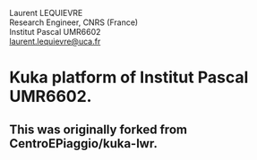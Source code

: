 Laurent LEQUIEVRE<br/>
Research Engineer, CNRS (France)<br/>
Institut Pascal UMR6602<br/>
laurent.lequievre@uca.fr<br/>

# Kuka platform of Institut Pascal UMR6602.
## This was originally forked from CentroEPiaggio/kuka-lwr.


